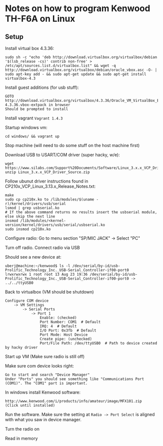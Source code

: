Notes on how to program Kenwood TH-F6A on Linux
===============================================

Setup
-----
Install virtual box 4.3.36:

	sudo sh -c "echo 'deb http://download.virtualbox.org/virtualbox/debian '$(lsb_release -cs)' contrib non-free' > /etc/apt/sources.list.d/virtualbox.list" && wget -q http://download.virtualbox.org/virtualbox/debian/oracle_vbox.asc -O- | sudo apt-key add - && sudo apt-get update && sudo apt-get install virtualbox-4.3

Install guest additions (for usb stuff):

	GOTO http://download.virtualbox.org/virtualbox/4.3.36/Oracle_VM_VirtualBox_Extension_Pack-4.3.36.vbox-extpack in browser
	Should be prompted to install

Install vagrant `Vagrant 1.4.3`

Startup windows vm:

	cd windows/ && vagrant up

Stop machine (will need to do some stuff on the host machine first)

Download USB to USART/COM driver (super hacky, w/e):

	wget https://www.silabs.com/Support%20Documents/Software/Linux_3.x.x_VCP_Driver_Source.zip
	unzip Linux_3.x.x_VCP_Driver_Source.zip

Follow ubunut driver instructions found in CP210x_VCP_Linux_3.13.x_Release_Notes.txt:

	make
	sudo cp cp210x.ko to /lib/modules/$(uname -r)/kernel/drivers/usb/serial
	lsmod | grep usbserial.ko
	# If the above command returns no results insert the usbserial module, else skip the next line
	insmod /lib/modules/<kernel-version/kernel/drivers/usb/serial/usbserial.ko
	sudo insmod cp210x.ko


Configure radio:
	Go to menu section "SP/MIC JACK"
		-> Select "PC"

Turn off radio. Connect radio via USB

Should see a new device at:
	
	uberj@machine:~/kenwood$ ls -l /dev/serial/by-id/usb-Prolific_Technology_Inc._USB-Serial_Controller-if00-port0 
	lrwxrwxrwx 1 root root 13 Aug 23 19:36 /dev/serial/by-id/usb-Prolific_Technology_Inc._USB-Serial_Controller-if00-port0 -> ../../ttyUSB0

Back to virtualbox (VM should be shutdown)

	Configure COM device
		-> VM Settings
			-> Serial Ports
				-> Port 1
					Enable: (checked)
					Port Number: COM1  # Default
					IRQ: 4  # Default
					I/O Port: 0x3fb  # Default
					Port Mode: Host Device
					Create pipe: (unchecked)
					Port/File Path: /dev/ttyUSB0  # Path to device created by hacky driver

Start up VM (Make sure radio is still off)

Make sure com device looks right:

	Go to start and search "Device Manager"
	Under "Ports" you should see something like "Communications Port (COM1)". The "COM1" part is important.

In windows install Kenwood software:

	http://www.kenwood.com/i/products/info/amateur/image/MFX101.zip
	(Click until installed)

Run the software. Make sure the setting at `Radio -> Port Select` is aligned with what you saw in device manager.

Turn the radio on

Read in memory
